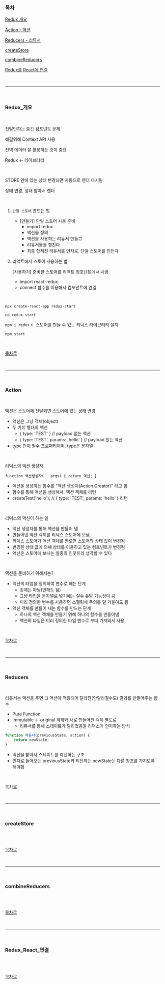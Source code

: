 ### 목차

[Redux 개요](#Redux_개요)

[Action - 액션](#Action)

[Reducers - 리듀서](#Reducers)

[createStore](#createStore)

[combineReducers](#combineReducers)

[Redux를 React에 연결](#Redux_React_연결)

<br />

---

<br />

### Redux_개요

<br />

전달만하는 중간 컴포넌트 문제

해결위해 Context API 사용

전역 데이터 잘 활용하는 것이 중요

Redux <- 라이브러리

<br />

STORE 안에 있는 상태 변경되면 자동으로 렌더 다시됨

상태 변경, 상태 받아서 렌더

<br />

1. `단일 스토어` 만드는 법

   * [만들기] 단일 스토어 사용 준비
     * import redux
     * 액션을 정의
     * 액션을 사용하는 리듀서 만들고
     * 리듀서들을 합친다
     * 최종 합쳐진 리듀서를 인자로, 단일 스토어를 만든다

2. 리액트에서 스토어 사용하는 법

   [사용하기] 준비한 스토어를 리액트 컴포넌트에서 사용

   * import react-redux
   * connect 함수를 이용해서 컴포넌트에 연결

<br />

`npx create-react-app redux-start`

`cd redux-start`

`npm i redux`  <- 스토어를 만들 수 있는 리덕스 라이브러리 설치

`npm start`

<br />

[목차로](#목차)

<br />

---

<br />

### Action

<br />

액션은 스토어에 전달되면 스토어에 있는 상태 변경

* 액션은 그냥 객체(object)
* 두 가지 형태의 액션
  * { type: 'TEST' }  // payload 없는 액션
  * { type: 'TEST', params: 'hello' }  // payload 있는 액션
* type 만이 필수 프로퍼티이며, type은 문자열

<br />

리덕스의 액션 생성자

`function 액션생성자(...args) { return 액션; }`

* 액션을 생성하는 함수를 "액션 생성자(Action Creator)" 라고 함
* 함수를 통해 액션을 생성해서, 액션 객체를 리턴
* createTest('hello');  // { type: 'TEST', params: 'hello' } 리턴

<br />

리덕스의 액션이 하는 일

* 액션 생성자를 통해 액션을 만들어 냄
* 만들어낸 액션 객체를 리덕스 스토어에 보냄
* 리덕스 스토어가 액션 객체를 받으면 스토어의 상태 값이 변경됨
* 변경된 상태 값에 의해 상태를 이용하고 있는 컴포넌트가 변경됨
* 액션은 스토어에 보내는 일종의 인풋이라 생각할 수 있다

<br />

액션을 준비하기 위해서는?

* 액션의 타입을 정의하여 변수로 빼는 단계
  * 강제는 아님(안해도 됨)
  * 그냥 타입을 문자열로 넣기에는 실수 유발 가능성이 큼
  * 미리 정의한 변수를 사용하면 스펠링에 주의를 덜 기울여도 됨
* 액션 객체를 만들어 내는 함수를 만드는 단계
  * 하나의 액션 객체를 만들기 위해 하나의 함수를 만들어냄
  * 액션의 타입은 미리 정의한 타입 변수로 부터 가져와서 사용

<br />

[목차로](#목차)

<br />

---

<br />

### Reducers

<br />

리듀서는 액션을 주면 그 액션이 적용되어 달라진(안달라질수도) 결과를 만들어주는 함수

* Pure Function
* Immutable <- original 객체와 새로 만들어진 객체 별도로
  * 리듀서를 통해 스테이트가 달라졌음을 리덕스가 인지하는 방식

```javascript
function 리듀서(previousState, action) {
    return newState;
}
```

* 액션을 받아서 스테이트를 리턴하는 구조
* 인자로 들어오는 previousState와 리턴되는 newState는 다른 참조를 가지도록 해야함

<br />

[목차로](#목차)

<br />

---

<br />

### createStore

<br />



<br />

[목차로](#목차)

<br />

---

<br />

### combineReducers

<br />



<br />

[목차로](#목차)

<br />

---

<br />

### Redux_React_연결

<br />



<br />

[목차로](#목차)

<br />
